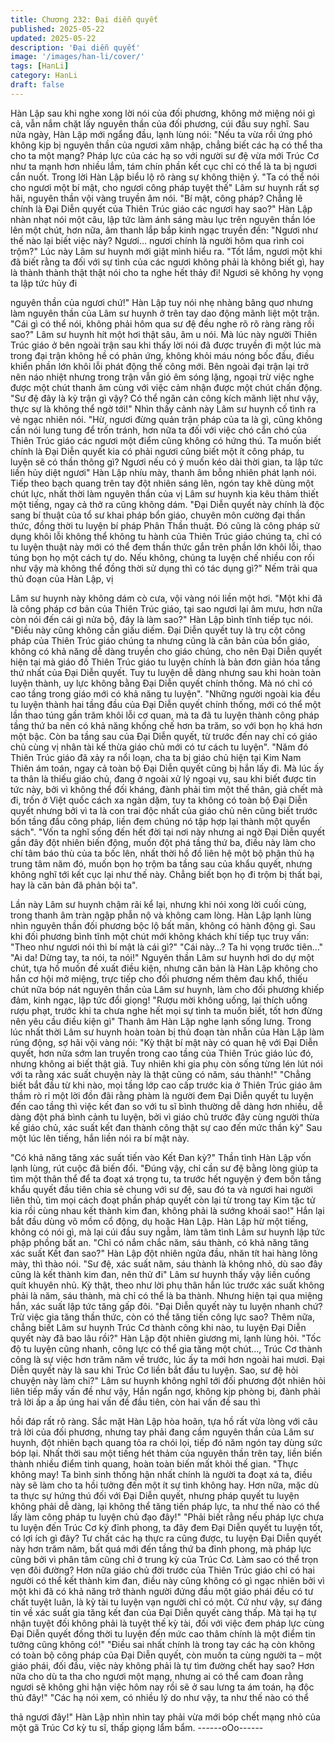 ```yaml
---
title: Chương 232: Đại diễn quyết
published: 2025-05-22
updated: 2025-05-22
description: 'Đại diễn quyết'
image: '/images/han-li/cover/'
tags: [HanLi]
category: HanLi
draft: false
---
```


Hàn Lập sau khi nghe xong lời nói của đối phương, không mở
miệng nói gì cả, vẫn nắm chặt lấy nguyên thần của đối phương,
cúi đầu suy nghĩ.
Sau nửa ngày, Hàn Lập mới ngẩng đầu, lạnh lùng nói:
"Nếu ta vừa rồi ứng phó không kịp bị nguyên thần của ngươi xâm
nhập, chẳng biết các hạ có thể tha cho ta một mạng? Pháp lực
của các hạ so với người sư đệ vừa mới Trúc Cơ như ta mạnh hơn
nhiều lắm, tám chín phần kết cục chỉ có thể là ta bị ngươi cắn
nuốt.
Trong lời Hàn Lập biểu lộ rõ ràng sự không thiện ý.
"Ta có thể nói cho ngươi một bí mật, cho ngươi công pháp tuyệt
thế" Lâm sư huynh rất sợ hãi, nguyên thần vội vàng truyền âm
nói.
"Bí mật, công pháp? Chẳng lẽ chính là Đại Diễn quyết của Thiên
Trúc giáo các ngươi hay sao?"
Hàn Lập nhàn nhạt nói một câu, lập tức làm ánh sáng màu lục
trên nguyên thần lóe lên một chút, hơn nữa, âm thanh lắp bắp
kinh ngạc truyền đến:
"Ngươi như thế nào lại biết việc này? Ngươi… ngươi chính là
người hôm qua rình coi trộm?"
Lúc này Lâm sư huynh mới giật mình hiểu ra.
"Tốt lắm, ngươi một khi đã biết rằng ta đối với sự tình của các
ngươi không phải là không biết gì, hay là thành thành thật thật nói
cho ta nghe hết thảy đi! Ngươi sẽ không hy vọng ta lập tức hủy đi

nguyên thần của ngươi chứ!" Hàn Lập tuy nói nhẹ nhàng bâng
quơ nhưng làm nguyên thần của Lâm sư huynh ở trên tay dao
động mãnh liệt một trận.
"Cái gì có thể nói, không phải hôm qua sư đệ đều nghe rõ rõ ràng
ràng rồi sao?" Lâm sư huynh hít một hơi thật sâu, âm u nói.
Mà lúc này người Thiên Trúc giáo ở bên ngoài trận sau khi thấy lời
nói đã được truyền đi một lúc mà trong đại trận không hề có phản
ứng, không khỏi máu nóng bốc đầu, điều khiển phần lớn khôi lỗi
phát động thế công mới. Bên ngoài đại trận lại trở nên náo nhiệt
nhưng trong trận vẫn gió êm sóng lặng, ngoại trừ việc nghe được
một chút thanh âm cùng với việc cảm nhận được một chút chấn
động.
"Sư đệ đây là kỳ trận gì vậy? Có thể ngăn cản công kích mãnh liệt
như vậy, thực sự là không thể ngờ tới!" Nhìn thấy cảnh này Lâm
sư huynh cố tình ra vẻ ngạc nhiên nói.
"Hừ, ngươi đừng quản trận pháp của ta là gì, cũng không cần nói
lung tung để trốn tránh, hơn nữa ta đối với việc chó cắn chó của
Thiên Trúc giáo các ngươi một điểm cũng không có hứng thú. Ta
muốn biết chính là Đại Diễn quyết kia có phải ngươi cũng biết một
ít công pháp, tu luyện sẽ có thần thông gì? Ngươi nếu có ý muốn
kéo dài thời gian, ta lập tức liền hủy diệt ngươi" Hàn Lập nhíu
mày, thanh âm bỗng nhiên phát lạnh nói.
Tiếp theo bạch quang trên tay đột nhiên sáng lên, ngón tay khẽ
dùng một chút lực, nhất thời làm nguyên thần của vị Lâm sư
huynh kia kêu thảm thiết một tiếng, ngay cả thở ra cũng không
dám.
"Đại Diễn quyết này chính là độc sang bí thuật của tổ sư khai
pháp bổn giáo, chuyên môn cường đại thần thức, đồng thời tu
luyện bí pháp Phân Thần thuật. Đó cũng là công pháp sử dụng
khôi lỗi không thể không tu hành của Thiên Trúc giáo chúng ta,
chỉ có tu luyện thuật này mới có thể đem thần thức gắn trên phần
lớn khôi lỗi, thao túng bọn họ một cách tự do. Nếu không, chúng
ta luyện chế nhiều con rối như vậy mà không thể đồng thời sử
dụng thì có tác dụng gì?" Nếm trải qua thủ đoạn của Hàn Lập, vị

Lâm sư huynh này không dám cò cưa, vội vàng nói liền một hơi.
"Một khi đã là công pháp cơ bản của Thiên Trúc giáo, tại sao
ngươi lại âm mưu, hơn nữa còn nói đến cái gì nửa bộ, đây là làm
sao?" Hàn Lập bình tĩnh tiếp tục nói.
"Điều này cũng không cần giấu diếm. Đại Diễn quyết tuy là trụ cột
công pháp của Thiên Trúc giáo chúng ta nhưng cũng là căn bản
của bổn giáo, không có khả năng dễ dàng truyền cho giáo chúng,
cho nên Đại Diễn quyết hiện tại mà giáo đồ Thiên Trúc giáo tu
luyện chính là bản đơn giản hóa tầng thứ nhất của Đại Diễn
quyết. Tuy tu luyện dễ dàng nhưng sau khi hoàn toàn luyện thành,
uy lực không bằng Đại Diễn quyết chính thống. Mà nó chỉ có cao
tầng trong giáo mới có khả năng tu luyện".
"Những người ngoài kia đều tu luyện thành hai tầng đầu của Đại
Diễn quyết chính thống, mới có thể một lần thao túng gần trăm
khôi lỗi cơ quan, mà ta đã tu luyện thành công pháp tầng thứ ba
nên có khả năng khống chế hơn ba trăm, so với bọn họ khá hơn
một bậc. Còn ba tầng sau của Đại Diễn quyết, từ trước đến nay
chỉ có giáo chủ cùng vị nhân tài kế thừa giáo chủ mới có tư cách
tu luyện".
"Năm đó Thiên Trúc giáo đã xảy ra nổi loạn, cha ta bị giáo chủ
hiện tại Kim Nam Thiên ám toán, ngay cả toàn bộ Đại Diễn quyết
cũng bị hắn lấy đi. Mà lúc ấy ta thân là thiếu giáo chủ, đang ở
ngoài xử lý ngoại vụ, sau khi biết được tin tức này, bởi vì không
thể đối kháng, đành phải tìm một thế thân, giả chết mà đi, trốn ở
Việt quốc cách xa ngàn dặm, tuy ta không có toàn bộ Đại Diễn
quyết nhưng bởi vì ta là con trai độc nhất của giáo chủ nên cũng
biết trước bốn tầng đầu công pháp, liền đem chúng nó tập hợp lại
thành một quyển sách".
"Vốn ta nghĩ sống đến hết đời tại nơi này nhưng ai ngờ Đại Diễn
quyết gần đây đột nhiên biến động, muốn đột phá tầng thứ ba,
điều này làm cho chí tâm báo thù của ta bốc lên, nhất thời hồ đồ
liên hệ một bộ phận thủ hạ trung tâm năm đó, muốn bọn họ trộm
ba tầng sau của khẩu quyết, nhưng không nghĩ tới kết cục lại như
thế này. Chẳng biết bọn họ đi trộm bị thất bại, hay là căn bản đã
phản bội ta".

Lần này Lâm sư huynh chậm rãi kể lại, nhưng khi nói xong lời
cuối cùng, trong thanh âm tràn ngập phẫn nộ và không cam lòng.
Hàn Lập lạnh lùng nhìn nguyên thần đối phương bộc lộ bất mãn,
không có hành động gì. Sau khi đối phương bình tĩnh một chút
mới không khách khí tiếp tục truy vấn:
"Theo như ngươi nói thì bí mật là cái gì?"
"Cái này…? Ta hi vọng trước tiên…"
"Ai da! Dừng tay, ta nói, ta nói!"
Nguyên thần Lâm sư huynh hơi do dự một chút, tựa hồ muốn đề
xuất điều kiện, nhưng căn bản là Hàn Lập không cho hắn cơ hội
mở miệng, trực tiếp cho đối phương nếm thêm đau khổ, thiếu chút
nữa bóp nát nguyên thần của Lâm sư huynh, làm cho đối phương
khiếp đảm, kinh ngạc, lập tức đổi giọng!
"Rượu mời không uống, lại thích uống rượu phạt, trước khi ta
chưa nghe hết mọi sự tình ta muốn biết, tốt hơn đừng nên yêu
cầu điều kiện gì" Thanh âm Hàn Lập nghe lạnh sống lưng.
Trong lúc nhất thời Lâm sư huynh hoàn toàn bị thủ đoạn tàn nhẫn
của Hàn Lập làm rúng động, sợ hãi vội vàng nói:
"Kỳ thật bí mật này có quan hệ với Đại Diễn quyết, hơn nữa sớm
lan truyền trong cao tầng của Thiên Trúc giáo lúc đó, nhưng
không ai biết thật giả. Tuy nhiên khi gia phụ còn sống từng lén lút
nói với ta rằng xác suất chuyện này là thật cũng có năm, sáu
thành!"
"Chẳng biết bắt đầu từ khi nào, mọi tầng lớp cao cấp trước kia ở
Thiên Trúc giáo âm thầm rò rỉ một lời đồn đãi rằng phàm là người
đem Đại Diễn quyết tu luyện đến cao tầng thì việc kết đan so với
tu sĩ bình thường dễ dàng hơn nhiều, dễ dàng đột phá bình cảnh
tu luyện, bởi vì giáo chủ trước đây cùng người thừa kế giáo chủ,
xác suất kết đan thành công thật sự cao đến mức thần kỳ" Sau
một lúc lên tiếng, hắn liền nói ra bí mật này.

"Có khả năng tăng xác suất tiến vào Kết Đan kỳ?" Thần tình Hàn
Lập vốn lạnh lùng, rút cuộc đã biến đổi.
"Đúng vậy, chỉ cần sư đệ bằng lòng giúp ta tìm một thân thể để ta
đoạt xá trọng tu, ta trước hết nguyện ý đem bốn tầng khẩu quyết
đầu tiên chia sẻ chung với sư đệ, sau đó ta và ngươi hai người
liên thủ, tìm mọi cách đoạt phần pháp quyết còn lại từ trong tay
Kim tặc tử kia rồi cùng nhau kết thành kim đan, không phải là
sướng khoái sao!" Hắn lại bắt đầu dùng võ mồm cổ động, dụ
hoặc Hàn Lập.
Hàn Lập hừ một tiếng, không có nói gì, mà lại cúi đầu suy ngẫm,
làm tâm tình Lâm sư huynh lập tức phập phồng bất an.
"Chỉ có nắm chắc năm, sáu thành, có khả năng tăng xác suất Kết
đan sao?" Hàn Lập đột nhiên ngửa đầu, nhăn tít hai hàng lông
mày, thì thào nói.
"Sư đệ, xác suất năm, sáu thành là không nhỏ, dù sao đây cũng
là kết thành kim đan, nên thử đi" Lâm sư huynh thấy vậy liền
cuống quít khuyên nhủ. Kỳ thật, theo như lời phụ thân hắn lúc
trước xác suất không phải là năm, sáu thành, mà chỉ có thể là ba
thành. Nhưng hiện tại qua miệng hắn, xác suất lập tức tăng gấp
đôi.
"Đại Diễn quyết này tu luyện nhanh chứ? Trừ việc gia tăng thần
thức, còn có thể tăng tiến công lực sao? Thêm nữa, chẳng biết
Lâm sư huynh Trúc Cơ thành công khi nào, tu luyện Đại Diễn
quyết này đã bao lâu rồi?" Hàn Lập đột nhiên giương mi, lạnh
lùng hỏi.
"Tốc độ tu luyện cũng nhanh, công lực có thể gia tăng một chút…,
Trúc Cơ thành công là sự việc hơn trăm năm về trước, lúc ấy ta
mới hơn ngoài hai mươi. Đại Diễn quyết này là sau khi Trúc Cơ
liền bắt đầu tu luyện. Sao, sư đệ hỏi chuyện này làm chi?"
Lâm sư huynh không nghĩ tới đối phương đột nhiên hỏi liên tiếp
mấy vấn đề như vậy, Hắn ngẩn ngơ, không kịp phòng bị, đành
phải trả lời ấp a ấp úng hai vấn đề đầu tiên, còn hai vấn đề sau thì

hồi đáp rất rõ ràng.
Sắc mặt Hàn Lập hòa hoãn, tựa hồ rất vừa lòng với câu trả lời của
đối phương, nhưng tay phải đang cầm nguyên thần của Lâm sư
huynh, đột nhiên bạch quang tỏa ra chói lọi, tiếp đó năm ngón tay
dùng sức bóp lại. Nhất thời sau một tiếng hét thảm của nguyên
thần trên tay, liền biến thành nhiều điểm tinh quang, hoàn toàn
biến mất khỏi thế gian.
"Thực không may! Ta bình sinh thống hận nhất chính là người ta
đoạt xá ta, điều này sẽ làm cho ta hồi tưởng đến một ít sự tình
không hay. Hơn nữa, mặc dù ta thực sự hứng thú đối với Đại
Diễn quyết, nhưng pháp quyết tu luyện không phải dễ dàng, lại
không thể tăng tiến pháp lực, ta như thế nào có thể lấy làm công
pháp tu luyện chủ đạo đây!"
"Phải biết rằng nếu pháp lực chưa tu luyện đến Trúc Cơ kỳ đỉnh
phong, ta đây đem Đại Diễn quyết tu luyện tốt, có lợi ích gì đây?
Tư chất các hạ thực ra cũng được, tu luyện Đại Diễn quyết này
hơn trăm năm, bất quá mới đến tầng thứ ba đỉnh phong, mà pháp
lực cũng bởi vì phân tâm cũng chỉ ở trung kỳ của Trúc Cơ. Làm
sao có thể trọn vẹn đôi đường? Hơn nữa giáo chủ đời trước của
Thiên Trúc giáo chỉ có hai người có thể kết thành kim đan, điều
này cũng không có gì ngạc nhiên bởi vì một khi đã có khả năng
trở thành người đứng đầu một giáo phái đều có tư chất tuyệt
luân, là kỳ tài tu luyện vạn người chỉ có một. Cứ như vậy, sự đáng
tin về xác suất gia tăng kết đan của Đại Diễn quyết càng thấp. Mà
tại hạ tự nhận tuyệt đối không phải là tuyệt thế kỳ tài, đối với việc
đem pháp lực cùng Đại Diễn quyết đồng thời tu luyện đến mức
cao thâm chính là một điểm tin tưởng cũng không có!"
"Điều sai nhất chính là trong tay các hạ còn không có toàn bộ
công pháp của Đại Diễn quyết, còn muốn ta cùng người ta – một
giáo phái, đối đầu, việc này không phải là tự tìm đường chết hay
sao? Hơn nữa cho dù ta tha cho ngươi một mạng, nhưng ai có
thể cam đoan rằng ngươi sẽ không ghi hận việc hôm nay rồi sẽ ở
sau lưng ta ám toán, hạ độc thủ đây!"
"Các hạ nói xem, có nhiều lý do như vậy, ta như thế nào có thể

thả ngươi đây!" Hàn Lập nhìn nhìn tay phải vừa mới bóp chết
mạng nhỏ của một gã Trúc Cơ kỳ tu sĩ, thấp giọng lẩm bẩm.
------oOo------
